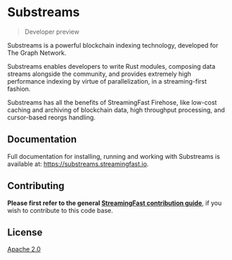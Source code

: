 # Substreams

> Developer preview

Substreams is a powerful blockchain indexing technology, developed for The Graph Network.

Substreams enables developers to write Rust modules, composing data streams alongside the community, and provides extremely high performance indexing by virtue of parallelization, in a streaming-first fashion.


Substreams has all the benefits of StreamingFast Firehose, like low-cost caching and archiving of blockchain data, high throughput processing, and cursor-based reorgs handling.

## Documentation

Full documentation for installing, running and working with Substreams is available at: https://substreams.streamingfast.io.

## Contributing

**Please first refer to the general
[StreamingFast contribution guide](https://github.com/streamingfast/streamingfast/blob/master/CONTRIBUTING.md)**,
if you wish to contribute to this code base.


## License

[Apache 2.0](LICENSE)
